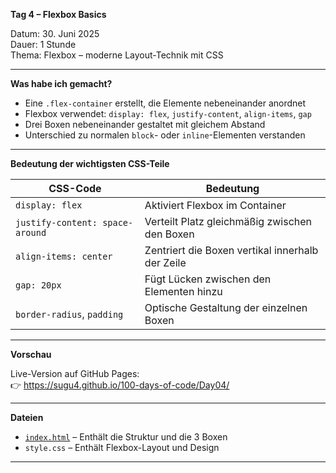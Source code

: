 **Tag 4 – Flexbox Basics**

Datum: 30. Juni 2025  
Dauer: 1 Stunde  
Thema: Flexbox – moderne Layout-Technik mit CSS

---

**Was habe ich gemacht?**

- Eine `.flex-container` erstellt, die Elemente nebeneinander anordnet
- Flexbox verwendet: `display: flex`, `justify-content`, `align-items`, `gap`
- Drei Boxen nebeneinander gestaltet mit gleichem Abstand
- Unterschied zu normalen `block`- oder `inline`-Elementen verstanden

---

**Bedeutung der wichtigsten CSS-Teile**

| CSS-Code                      | Bedeutung                                                             |
|-------------------------------|------------------------------------------------------------------------|
| `display: flex`              | Aktiviert Flexbox im Container                                         |
| `justify-content: space-around` | Verteilt Platz gleichmäßig zwischen den Boxen                        |
| `align-items: center`        | Zentriert die Boxen vertikal innerhalb der Zeile                      |
| `gap: 20px`                  | Fügt Lücken zwischen den Elementen hinzu                              |
| `border-radius`, `padding`   | Optische Gestaltung der einzelnen Boxen                               |

---

**Vorschau**

Live-Version auf GitHub Pages:  
👉 https://sugu4.github.io/100-days-of-code/Day04/

---

**Dateien**

- [`index.html`](https://sugu4.github.io/100-days-of-code/Day04) – Enthält die Struktur und die 3 Boxen
- `style.css` – Enthält Flexbox-Layout und Design

---


